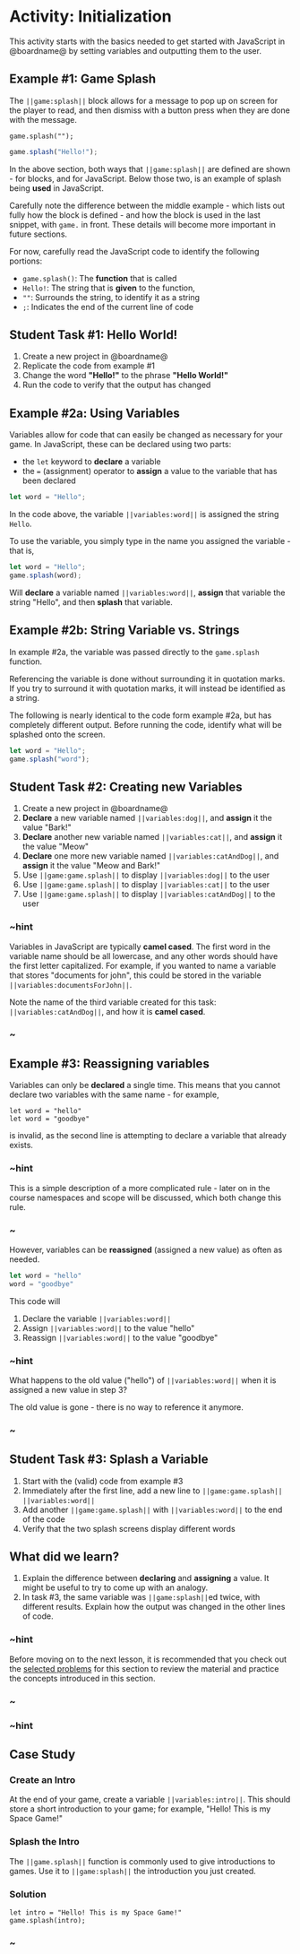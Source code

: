 # Activity: Initialization

This activity starts with the basics needed to get started with JavaScript in @boardname@ by setting variables and outputting them to the user.

## Example #1: Game Splash

The ``||game:splash||`` block allows for a message to pop up on screen for the player to read, and then dismiss with a button press when they are done with the message.

```sig
game.splash("");
```

```typescript
game.splash("Hello!");
```

In the above section, both ways that ``||game:splash||`` are defined are shown - for blocks, and for JavaScript. Below those two, is an example of splash being **used** in JavaScript.

Carefully note the difference between the middle example - which lists out fully how the block is defined - and how the block is used in the last snippet, with ``game.`` in front. These details will become more important in future sections.

For now, carefully read the JavaScript code to identify the following portions:

* ``game.splash()``: The **function** that is called
* ``Hello!``: The string that is **given** to the function,
* ``""``: Surrounds the string, to identify it as a string
* ``;``: Indicates the end of the current line of code

## Student Task #1: Hello World!

1. Create a new project in @boardname@
2. Replicate the code from example #1
3. Change the word **"Hello!"** to the phrase **"Hello World!"**
4. Run the code to verify that the output has changed

## Example #2a: Using Variables

Variables allow for code that can easily be changed as necessary for your game. In JavaScript, these can be declared using two parts:

* the ``let`` keyword to **declare** a variable
* the ``=`` (assignment) operator to **assign** a value to the variable that has been declared

```typescript
let word = "Hello";
```

In the code above, the variable ``||variables:word||`` is assigned the string ``Hello``.

To use the variable, you simply type in the name you assigned the variable - that is,

```typescript
let word = "Hello";
game.splash(word);
```

Will **declare** a variable named ``||variables:word||``, **assign** that variable the string "Hello", and then **splash** that variable.

## Example #2b: String Variable vs. Strings

In example #2a, the variable was passed directly to the ``game.splash`` function. 

Referencing the variable is done without surrounding it in quotation marks. If you try to surround it with quotation marks, it will instead be identified as a string.

The following is nearly identical to the code form example #2a, but has completely different output. Before running the code, identify what will be splashed onto the screen.

```typescript
let word = "Hello";
game.splash("word");
```

## Student Task #2: Creating new Variables

1. Create a new project in @boardname@
2. **Declare** a new variable named ``||variables:dog||``, and **assign** it the value "Bark!"
3. **Declare** another new variable named ``||variables:cat||``, and **assign** it the value "Meow"
4. **Declare** one more new variable named ``||variables:catAndDog||``, and **assign** it the value "Meow and Bark!"
5. Use ``||game:game.splash||`` to display ``||variables:dog||`` to the user
6. Use ``||game:game.splash||`` to display ``||variables:cat||`` to the user
7. Use ``||game:game.splash||`` to display ``||variables:catAndDog||`` to the user

### ~hint

Variables in JavaScript are typically **camel cased**. The first word in the variable name should be all lowercase, and any other words should have the first letter capitalized. For example, if you wanted to name a variable that stores "documents for john", this could be stored in the variable ``||variables:documentsForJohn||``.

Note the name of the third variable created for this task: ``||variables:catAndDog||``, and how it is **camel cased**.

### ~

## Example #3: Reassigning variables

Variables can only be **declared** a single time. This means that you cannot declare two variables with the same name - for example,

```typescript-ignore
let word = "hello"
let word = "goodbye"
```

is invalid, as the second line is attempting to declare a variable that already exists.

### ~hint

This is a simple description of a more complicated rule - later on in the course namespaces and scope will be discussed, which both change this rule.

### ~

However, variables can be **reassigned** (assigned a new value) as often as needed.

```typescript
let word = "hello"
word = "goodbye"
```

This code will

1. Declare the variable ``||variables:word||``
2. Assign ``||variables:word||`` to the value "hello"
3. Reassign ``||variables:word||`` to the value "goodbye"

### ~hint

What happens to the old value ("hello") of ``||variables:word||`` when it is assigned a new value in step 3?

The old value is gone - there is no way to reference it anymore.

### ~

## Student Task #3: Splash a Variable

1. Start with the (valid) code from example #3
2. Immediately after the first line, add a new line to ``||game:game.splash||`` ``||variables:word||``
3. Add another ``||game:game.splash||`` with ``||variables:word||`` to the end of the code
4. Verify that the two splash screens display different words

## What did we learn?

1. Explain the difference between **declaring** and **assigning** a value. It might be useful to try to come up with an analogy.
2. In task #3, the same variable was ``||game:splash||``ed twice, with different results. Explain how the output was changed in the other lines of code.

### ~hint

Before moving on to the next lesson, it is recommended that you check out the [selected problems](/courses/csintro3/intro/initialization-problems) for this section to review the material and practice the concepts introduced in this section.

### ~

### ~hint

## Case Study

### Create an Intro

At the end of your game, create a variable ``||variables:intro||``. This should store a short introduction to your game; for example, "Hello! This is my Space Game!"

### Splash the Intro

The ``||game.splash||`` function is commonly used to give introductions to games. Use it to ``||game:splash||`` the introduction you just created.

### Solution

```typescript-ignore
let intro = "Hello! This is my Space Game!"
game.splash(intro);
```

### ~